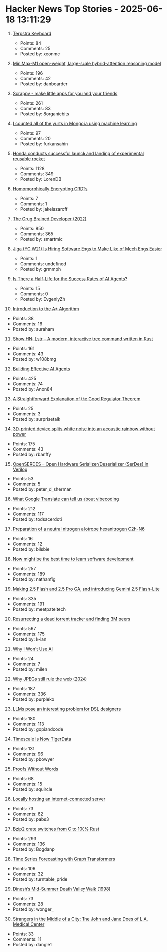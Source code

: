 # Hacker News Top Stories - 2025-06-18 13:11:29

1. [Terpstra Keyboard](http://terpstrakeyboard.com/web-app/keys.htm)
   - Points: 84
   - Comments: 25
   - Posted by: xeonmc

2. [MiniMax-M1 open-weight, large-scale hybrid-attention reasoning model](https://github.com/MiniMax-AI/MiniMax-M1)
   - Points: 196
   - Comments: 42
   - Posted by: danboarder

3. [Scrappy - make little apps for you and your friends](https://pontus.granstrom.me/scrappy/)
   - Points: 261
   - Comments: 83
   - Posted by: 8organicbits

4. [I counted all of the yurts in Mongolia using machine learning](https://monroeclinton.com/counting-all-yurts-in-mongolia/)
   - Points: 97
   - Comments: 20
   - Posted by: furkansahin

5. [Honda conducts successful launch and landing of experimental reusable rocket](https://global.honda/en/topics/2025/c_2025-06-17ceng.html)
   - Points: 1128
   - Comments: 349
   - Posted by: LorenDB

6. [Homomorphically Encrypting CRDTs](https://jakelazaroff.com/words/homomorphically-encrypted-crdts/)
   - Points: 7
   - Comments: 1
   - Posted by: jakelazaroff

7. [The Grug Brained Developer (2022)](https://grugbrain.dev/)
   - Points: 850
   - Comments: 365
   - Posted by: smartmic

8. [Jiga (YC W21) Is Hiring Software Engs to Make Like of Mech Engs Easier](https://www.workatastartup.com/companies/jiga)
   - Points: 1
   - Comments: undefined
   - Posted by: grmmph

9. [Is There a Half-Life for the Success Rates of AI Agents?](https://www.tobyord.com/writing/half-life)
   - Points: 15
   - Comments: 0
   - Posted by: EvgeniyZh

10. [Introduction to the A* Algorithm](https://www.redblobgames.com/pathfinding/a-star/introduction.html)
   - Points: 38
   - Comments: 16
   - Posted by: auraham

11. [Show HN: Lstr – A modern, interactive tree command written in Rust](https://github.com/bgreenwell/lstr)
   - Points: 161
   - Comments: 43
   - Posted by: w108bmg

12. [Building Effective AI Agents](https://www.anthropic.com/engineering/building-effective-agents)
   - Points: 425
   - Comments: 74
   - Posted by: Anon84

13. [A Straightforward Explanation of the Good Regulator Theorem](https://www.lesswrong.com/posts/JQefBJDHG6Wgffw6T/a-straightforward-explanation-of-the-good-regulator-theorem)
   - Points: 25
   - Comments: 3
   - Posted by: surprisetalk

14. [3D-printed device splits white noise into an acoustic rainbow without power](https://phys.org/news/2025-06-3d-device-white-noise-acoustic.html)
   - Points: 175
   - Comments: 43
   - Posted by: rbanffy

15. [OpenSERDES – Open Hardware Serializer/Deserializer (SerDes) in Verilog](https://github.com/SparcLab/OpenSERDES)
   - Points: 53
   - Comments: 5
   - Posted by: peter_d_sherman

16. [What Google Translate can tell us about vibecoding](https://ingrids.space/posts/what-google-translate-can-tell-us-about-vibecoding/)
   - Points: 212
   - Comments: 117
   - Posted by: todsacerdoti

17. [Preparation of a neutral nitrogen allotrope hexanitrogen C2h-N6](https://www.nature.com/articles/s41586-025-09032-9)
   - Points: 16
   - Comments: 12
   - Posted by: bilsbie

18. [Now might be the best time to learn software development](https://substack.com/home/post/p-165655726)
   - Points: 257
   - Comments: 189
   - Posted by: nathanfig

19. [Making 2.5 Flash and 2.5 Pro GA, and introducing Gemini 2.5 Flash-Lite](https://blog.google/products/gemini/gemini-2-5-model-family-expands/)
   - Points: 335
   - Comments: 191
   - Posted by: meetpateltech

20. [Resurrecting a dead torrent tracker and finding 3M peers](https://kianbradley.com/2025/06/15/resurrecting-a-dead-tracker.html)
   - Points: 567
   - Comments: 175
   - Posted by: k-ian

21. [Why I Won't Use AI](https://agentultra.com/blog/why-i-wont-use-ai/index.html)
   - Points: 24
   - Comments: 7
   - Posted by: milen

22. [Why JPEGs still rule the web (2024)](https://spectrum.ieee.org/jpeg-image-format-history)
   - Points: 187
   - Comments: 336
   - Posted by: purpleko

23. [LLMs pose an interesting problem for DSL designers](https://kirancodes.me/posts/log-lang-design-llms.html)
   - Points: 180
   - Comments: 113
   - Posted by: gopiandcode

24. [Timescale Is Now TigerData](https://www.tigerdata.com/blog/timescale-becomes-tigerdata)
   - Points: 131
   - Comments: 96
   - Posted by: pbowyer

25. [Proofs Without Words](https://artofproblemsolving.com/wiki/index.php/Proofs_without_words)
   - Points: 68
   - Comments: 15
   - Posted by: squircle

26. [Locally hosting an internet-connected server](https://mjg59.dreamwidth.org/72095.html)
   - Points: 73
   - Comments: 62
   - Posted by: pabs3

27. [Bzip2 crate switches from C to 100% Rust](https://trifectatech.org/blog/bzip2-crate-switches-from-c-to-rust/)
   - Points: 293
   - Comments: 136
   - Posted by: Bogdanp

28. [Time Series Forecasting with Graph Transformers](https://kumo.ai/research/time-series-forecasting/)
   - Points: 106
   - Comments: 32
   - Posted by: turntable_pride

29. [Dinesh’s Mid-Summer Death Valley Walk (1998)](https://dineshdesai.info/dv/photos.html)
   - Points: 73
   - Comments: 28
   - Posted by: wonger_

30. [Strangers in the Middle of a City: The John and Jane Does of L.A. Medical Center](https://www.latimes.com/science/story/2025-06-15/l-a-seeks-help-for-a-patient-with-no-name)
   - Points: 33
   - Comments: 11
   - Posted by: dangle1

